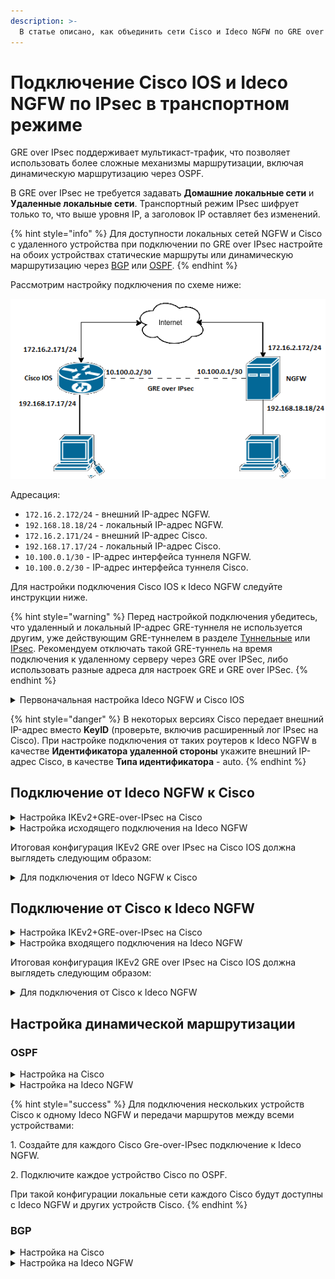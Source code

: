 ```yaml
---
description: >-
  В статье описано, как объединить сети Cisco и Ideco NGFW по GRE over IPsec с использованием PSK.
---
```


# Подключение Cisco IOS и Ideco NGFW по IPsec в транспортном режиме

GRE over IPsec поддерживает мультикаст-трафик, что позволяет использовать более сложные механизмы маршрутизации, включая динамическую маршрутизацию через OSPF.

В GRE over IPsec не требуется задавать **Домашние локальные сети** и **Удаленные локальные сети**. Транспортный режим IPsec шифрует только то, что выше уровня IP, а заголовок IP оставляет без изменений.

{% hint style="info" %}
Для доступности локальных сетей NGFW и Cisco с удаленного устройства при подключении по GRE over IPsec настройте на обоих устройствах статические маршруты или динамическую маршрутизацию через [BGP](/settings/services/bgp.md) или [OSPF](/settings/services/ospf.md).
{% endhint %}

Рассмотрим настройку подключения по схеме ниже:

![](/.gitbook/assets/connect-utm-to-cisco-via-ipsec.png)

Адресация:

* `172.16.2.172/24` - внешний IP-адрес NGFW.
* `192.168.18.18/24` - локальный IP-адрес NGFW.
* `172.16.2.171/24` - внешний IP-адрес Cisco.
* `192.168.17.17/24` - локальный IP-адрес Cisco.
* `10.100.0.1/30` - IP-адрес интерфейса туннеля NGFW.
* `10.100.0.2/30` - IP-адрес интерфейса туннеля Cisco.

Для настройки подключения Cisco IOS к Ideco NGFW следуйте инструкции ниже.

{% hint style="warning" %}
Перед настройкой подключения убедитесь, что удаленный и локальный IP-адрес GRE-туннеля не используется другим, уже действующим GRE-туннелем в разделе [Туннельные](/settings/services/connection-to-provider/gre-connection.md) или [IPsec](/settings/services/ipsec/README.md). Рекомендуем отключать такой GRE-туннель на время подключения к удаленному серверу через GRE over IPSec, либо использовать разные адреса для настроек GRE и GRE over IPSec.
{% endhint %}

<details>

<summary>Первоначальная настройка Ideco NGFW и Cisco IOS</summary>

## Настройка Ideco NGFW

Настройте на Ideco NGFW локальный и внешний интерфейсы. Инструкция по настройке - в [статье](/installation/initial-setup.md).

## Настройка Cisco IOS через консоль

1\. Настройте локальный интерфейс:

```
enable
conf t
interface GigabitEthernet2
ip address <локальный IP Cisco> <маска подсети>
no shutdown
ip nat inside
exit
```

2\. Настройте внешний интерфейс:

```
interface GigabitEthernet1
ip address <внешний IP Cisco> <маска подсети>
no shutdown
ip nat outside
exit
```

3\. Проверьте наличие связи между внешними интерфейсами Ideco NGFW и Cisco. Для этого в консоли Cisco используйте команду `ping <внешний IP NGFW>`. Результат вывода команды - наличие ICMP-ответов.

4\. Создайте access-list и NAT для доступа из локальной сети в интернет:

```
ip access-list extended NAT
permit ip <локальная подсеть Cisco> <обратная маска подсети> any
exit
ip nat inside source list NAT interface gigabitEthernet 1 overload
``` 

5\. Сохраните настройки конфигурации:

```
write memory
```

5\. **После сохранения настроек проверьте, что из локальной сети Cisco присутствует доступ в интернет.**\
   Для этого перейдите на какой-нибудь сайт (например: [https://www.cisco.com/](https://www.cisco.com)) с устройства в локальной сети Cisco.

</details>

{% hint style="danger" %}
В некоторых версиях Cisco передает внешний IP-адрес вместо **KeyID** (проверьте, включив расширенный лог IPsec на Cisco). При настройке подключения от таких роутеров к Ideco NGFW в качестве **Идентификатора удаленной стороны** укажите внешний IP-адрес Cisco, в качестве **Типа идентификатора** - auto.
{% endhint %}

## Подключение от Ideco NGFW к Cisco

<details>

<summary>Настройка IKEv2+GRE-over-IPsec на Cisco</summary>

1\. Создайте proposal:

```
conf t
crypto ikev2 proposal ikev2proposal
encryption aes-cbc-256
integrity sha256
group 19
exit
```

2\. Создайте policy:

```
crypto ikev2 policy ikev2policy
match fvrf any
proposal ikev2proposal
exit
```

3\. Создайте peer (key-id - идентификатор удаленной стороны, т. е. Ideco NGFW):

* Для подключения от Ideco NGFW к Cisco:

```
crypto ikev2 keyring key
peer strongswan
address <внешний IP-адрес NGFW>
pre-shared-key local <psk>
pre-shared-key remote <psk>
exit
exit
```

* Для подключения от Cisco к Ideco NGFW:

```
crypto ikev2 keyring key
peer strongswan
address <внешний IP NGFW>
identity key-id <key-id> # Если Cisco передает IP вместо key-id, то identity address <внешний IP-адрес Cisco>
pre-shared-key local <psk>
pre-shared-key remote <psk>
exit
exit
```

4\. Создайте IKEv2 profile (key-id - идентификатор удаленной стороны, т. е. Ideco NGFW):

* Для подключения от Ideco NGFW к Cisco:

```
crypto ikev2 profile ikev2profile
match identity remote key-id <key-id>
authentication remote pre-share
authentication local pre-share
keyring local key
dpd 10 3 periodic
exit
```

* Для подключения от Cisco к Ideco NGFW:

```
crypto ikev2 profile ikev2profile
match identity remote address <внешний IP NGFW> 255.255.255.255
authentication remote pre-share
authentication local pre-share
keyring local key
dpd 10 3 periodic
exit
```

5\. Настройте шифрование в ESP:

```
crypto ipsec transform-set TS esp-gcm 256
mode transport
exit
```

6\. Настройте профиль IPsec:

```
crypto ipsec profile ikev2TSprofile
set transform-set TS
set pfs group19
set ikev2-profile ikev2profile
exit
```

7\. Создайте туннельный интерфейс:

```
interface Tunnel0
ip address <IP-адрес интерфейса туннеля Cisco> <маска подсети>
ip mtu 1400
tunnel source GigabitEthernet 1
tunnel destination <внешний IP-адрес NGFW>
tunnel protection ipsec profile ikev2TSprofile
exit
```

8\. Настройте динамическую маршрутизацию (BGP или OSPF) или статический маршрут до локальных сетей Ideco NGFW:

```
ip route <локальная подсеть за NGFW> <маска подсети> <IP интерфейса туннеля NGFW>
```

9\. Сохраните настройки конфигурации:

```
write memory
```

</details>


<details>

<summary>Настройка исходящего подключения на Ideco NGFW</summary>

Для настройки исходящего IPsec-подключения на Ideco NGFW выполните действия:

1\. В веб-интерфейсе Ideco NGFW откройте вкладку **Сервисы -> IPsec -> Исходящие подключения**.

2\. Добавьте новое подключение:

![](/.gitbook/assets/ipsec27.png)

   * **Название** - любое.
   * **Зона** - укажите зону для добавления IPSec подключения.
   * **Режим работы** - выберите **Транспортный**.
   * **Адрес удаленного устройства** - введите IP-адрес Cisco.
   * **IP-адрес интерфейса туннеля** - укажите IP-адрес интерфейса GRE-туннеля NGFW.
   * **Удаленный IP-адрес туннеля** - укажите IP-адрес интерфейса GRE-туннеля Cisco. Поле необязательное и заполняется для получения статистики о потере пакетов, средней задержке и джиттере.
   * **Тип аутентификации** - PSK.
   * **PSK** - будет сгенерирован случайный PSK-ключ. Он потребуется, чтобы настроить подключение в Cisco.
   * **NGFW идентификатор** - введенный ключ будет использоваться для идентификации исходящего подключения. Введите также этот идентификатор в Cisco.

3\. Проверьте, что подключение установилось (в столбце **Статусы** зеленым цветом будет подсвечена надпись **Установлено**).

4\. Проверьте наличие трафика между туннельными интерфейсами NGFW и Cisco. Для этого в консоли Cisco или терминале NGFW используйте утилиту `ping`.

</details>

Итоговая конфигурация IKEv2 GRE over IPsec на Cisco IOS должна выглядеть следующим образом:

<details>

<summary>Для подключения от Ideco NGFW к Cisco</summary>

```
crypto ikev2 proposal ikev2proposal
encryption aes-cbc-256
integrity sha256
group 2

!
crypto ikev2 policy ikev2policy
match fvrf any
proposal ikev2proposal
!
!
crypto ikev2 keyring key
 peer strongswan
  address <внешний IP-адрес NGFW>
  pre-shared-key local <psk>
  pre-shared-key remote <psk>
!
!
crypto ikev2 profile ikev2profile
 match identity remote key-id <key-id>
 authentication remote pre-share
 authentication local pre-share
 keyring local key
 dpd 10 3 periodic
!
!
crypto ipsec transform-set TS esp-gcm 256
 mode transport
!
!
crypto ipsec profile ikev2TSprofile
 set transform-set TS
 set pfs group2
 set ikev2-profile ikev2profile
!
!
interface Tunnel0
 ip address <IP-адрес интерфейса туннеля Cisco> <маска подсети>
 ip mtu 1400
 tunnel source GigabitEthernet 1
 tunnel destination <внешний IP-адрес NGFW>
 tunnel protection ipsec profile ikev2TSprofile
!
interface GigabitEthernet1
! внешний интерфейс
 ip address <внешний IP Cisco> <маска подсети>
 ip nat outside
 negotiation auto
 no mop enabled
 no mop sysid

interface GigabitEthernet2
! локальный интерфейс
 ip address <локальный IP Cisco> <маска подсети>
 ip nat inside
 negotiation auto
 no mop enabled
 no mop sysid
!
ip nat inside source list NAT interface GigabitEthernet1 overload
ip route <локальная подсеть за NGFW> <маска подсети> <IP интерфейса туннеля NGFW>
!
ip access-list extended NAT
 permit ip <локальная подсеть Cisco> <обратная маска подсети> any
```

</details>

## Подключение от Cisco к Ideco NGFW

<details>

<summary>Настройка IKEv2+GRE-over-IPsec на Cisco</summary>

1\. Создайте proposal:

```
conf t
crypto ikev2 proposal ikev2proposal
encryption aes-cbc-256
integrity sha256
group 19
exit
```

2\. Создайте policy:

```
crypto ikev2 policy ikev2policy
match fvrf any
proposal ikev2proposal
exit
```

3\. Создайте peer (key-id - идентификатор удаленной стороны, т. е. Ideco NGFW):

```
crypto ikev2 keyring key
peer strongswan
address <внешний IP NGFW>
identity key-id <key-id> # Если Cisco передает IP вместо key-id, то identity address <внешний IP-адрес Cisco>
pre-shared-key local <psk>
pre-shared-key remote <psk>
exit
exit
```

4\. Создайте IKEv2 profile (key-id - идентификатор удаленной стороны, т. е. Ideco NGFW):

```
crypto ikev2 profile ikev2profile
match identity remote address <внешний IP NGFW> 255.255.255.255
authentication remote pre-share
authentication local pre-share
keyring local key
dpd 10 3 periodic
exit
```

5\. Настройте шифрование в ESP:

```
crypto ipsec transform-set TS esp-gcm 256
mode transport
exit
```

6\. Настройте профиль IPsec:

```
crypto ipsec profile ikev2TSprofile
set transform-set TS
set pfs group19
set ikev2-profile ikev2profile
exit
```

7\. Создайте туннельный интерфейс:

```
interface Tunnel0
ip address <IP-адрес интерфейса туннеля Cisco> <маска подсети>
ip mtu 1400
tunnel source GigabitEthernet 1
tunnel destination <внешний IP-адрес NGFW>
tunnel protection ipsec profile ikev2TSprofile
exit
```

8\. Настройте динамическую маршрутизацию (BGP или OSPF) или статический маршрут до локальных сетей Ideco NGFW:

```
ip route <локальная подсеть за NGFW> <маска подсети> <IP интерфейса туннеля NGFW>
```

9\. Сохраните настройки конфигурации:

```
write memory
```

</details>

<details>

<summary>Настройка входящего подключения на Ideco NGFW</summary>

Для настройки входящего IPsec-подключения на Ideco NGFW выполните действия:

1\. В веб-интерфейсе Ideco NGFW откройте вкладку **Сервисы -> IPsec -> Устройства(входящие подключения)**.

2\. Добавьте новое подключение:

![](/.gitbook/assets/ipsec28.png)

   * **Название** - любое.
   * **Зона** - укажите зону для добавления IPsec-подключения.
   * **Режим работы** - выберите **Транспортный**.
   * **IP-адрес интерфейса туннеля** - укажите IP-адрес интерфейса GRE-туннеля NGFW.
   * **Удаленный IP-адрес туннеля** - укажите IP-адрес интерфейса GRE-туннеля Cisco. Поле необязательное и заполняется для получения статистики о потере пакетов, средней задержке и джиттере.
   * **Тип аутентификации** - PSK.
   * **PSK** - укажите PSK-ключ.
   * **Тип идентификатора** - keyid или auto, если Cisco передает IP-адрес вместо key-id.
   * **Идентификатор удаленной стороны** - вставьте идентификатор Cisco (параметр Key ID) или IP-адрес Cisco, если Cisco передает IP-адрес вместо key-id.

3\. Сохраните созданное подключение, затем нажмите на кнопку **Включить**.

4\. Проверьте, что подключение установлено (в столбце **Статусы** зеленым цветом будет подсвечена надпись **Установлено**).

5\. Проверьте наличие трафика между туннельными интерфейсами NGFW и Cisco. Для этого в консоли Cisco или терминале NGFW используйте утилиту `ping`.

</details>

Итоговая конфигурация IKEv2 GRE over IPsec на Cisco IOS должна выглядеть следующим образом:

<details>

<summary>Для подключения от Cisco к Ideco NGFW</summary>

```
crypto ikev2 proposal ikev2proposal
encryption aes-cbc-256
integrity sha256
group 2

!
crypto ikev2 policy ikev2policy
match fvrf any
proposal ikev2proposal
!
!
crypto ikev2 keyring key
 peer strongswan
  address <внешний IP NGFW>
  identity key-id <key-id> # Если Cisco передает IP вместо key-id, то identity address <внешний IP-адрес Cisco>
  pre-shared-key local <psk>
  pre-shared-key remote <psk>
!
!
crypto ikev2 profile ikev2profile
 match identity remote address <внешний IP NGFW> 255.255.255.255
 authentication remote pre-share
 authentication local pre-share
 keyring local key
!
!
crypto ipsec transform-set TS esp-gcm 256
 mode transport
!
!
crypto ipsec profile ikev2TSprofile
 set transform-set TS
 set pfs group2
 set ikev2-profile ikev2profile
!
!
interface Tunnel0
 ip address <IP-адрес интерфейса туннеля Cisco> <маска подсети>
 ip mtu 1400
 tunnel source GigabitEthernet 1
 tunnel destination <внешний IP-адрес NGFW>
 tunnel protection ipsec profile ikev2TSprofile
!
interface GigabitEthernet1
! внешний интерфейс
 ip address <внешний IP Cisco> <маска подсети>
 ip nat outside
 negotiation auto
 no mop enabled
 no mop sysid

interface GigabitEthernet2
! локальный интерфейс
 ip address <локальный IP Cisco> <маска подсети>
 ip nat inside
 negotiation auto
 no mop enabled
 no mop sysid
!
ip nat inside source list NAT interface GigabitEthernet1 overload
ip route <локальная подсеть за NGFW> <маска подсети> <IP интерфейса туннеля NGFW>
!
ip access-list extended NAT
 permit ip <локальная подсеть Cisco> <обратная маска подсети> any
```

</details>

## Настройка динамической маршрутизации

### OSPF

<details>

<summary>Настройка на Cisco</summary>

Настройте процесс OSPF на роутере (значение `area` должно совпадать на Cisco и NGFW):

```
conf t
router ospf 1
passive-interface default
 no passive-interface Tunnel0
 network <подсеть туннельного интерфейса Cisco> <обратная маска> area 0
 network <локальная подсеть Cisco> <обратная маска> area 0
exit
```

</details>

<details>

<summary>Настройка на Ideco NGFW</summary>

1\. Перейдите в раздел **Сервисы -> OSPF** и нажмите **Добавить**.

2\. Заполните поля:

![](/.gitbook/assets/ospf9.png)

* **Интерфейс** - выберите GRE-over-Ipsec интерфейс Ideco NGFW, настроенный ранее.
* **Название зоны** - введите номер зоны (значение `area`, должно совпадать на NGFW и Cisco). Можно ввести в виде числа или IP-адреса, нажав иконку ![](/.gitbook/assets/icon-ospf.png).
* **Вес** - введите стоимость маршрута.

3\. Нажмите **Сохранить**. 

4\. Включите модуль **OSPF**.

</details>

{% hint style="success" %}
Для подключения нескольких устройств Cisco к одному Ideco NGFW и передачи маршрутов между всеми устройствами:

1\. Создайте для каждого Cisco Gre-over-IPsec подключение к Ideco NGFW.

2\. Подключите каждое устройство Cisco по OSPF.

При такой конфигурации локальные сети каждого Cisco будут доступны с Ideco NGFW и других устройств Cisco.
{% endhint %}

### BGP

<details>

<summary>Настройка на Cisco</summary>

Настройте процесс BGP на роутере:

```
conf t
router bgp 3500
 neighbor <IP интерфейса туннеля NGFW> remote-as 3501
 neighbor <IP интерфейса туннеля NGFW> ebgp-multihop 2
 neighbor <IP интерфейса туннеля NGFW> update-source Tunnel0
 !
 address-family ipv4
  network <локальная подсеть Cisco> mask <маска подсети>
  neighbor <IP интерфейса туннеля NGFW> activate
 exit-address-family
```

</details>

<details>

<summary>Настройка на Ideco NGFW</summary>

1\. Перейдите в раздел **Сервисы -> BGP** и нажмите **Добавить**.

2\. В **Настройках** введите номер автономной системы в строку **Номер AS** и нажмите **Сохранить**.

3\. Заполните поля:

![](/.gitbook/assets/bgp3.png)

* **Исходящий интерфейс** - выберите **Любой**.
* **IP-адрес** - укажите IP-адрес интерфейса туннеля Cisco.
* **Номер AS** - номер AS Cisco (указанный в команде `router bgp 3500`).
* **Входящие сети** - укажите локальные сети Cisco.
* **Анонсируемые сети** - укажите локальные сети Ideco NGFW.

4\. Заполните **Дополнительные настройки** [BGP](/settings/services/bgp.md) и нажмите **Сохранить**.

5\. Включите модуль **BGP**.

</details>

